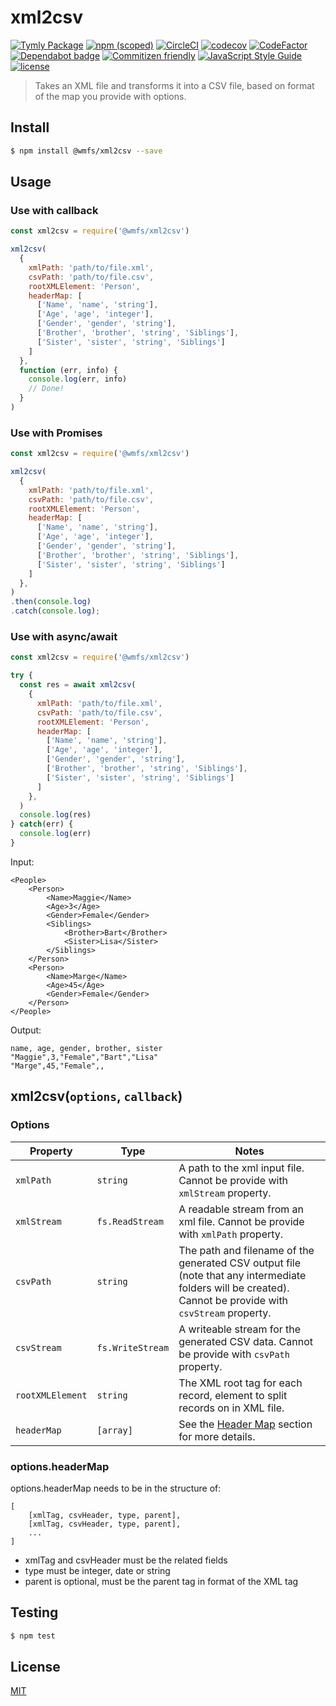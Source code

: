 # xml2csv
[![Tymly Package](https://img.shields.io/badge/tymly-package-blue.svg)](https://tymly.io/)
[![npm (scoped)](https://img.shields.io/npm/v/@wmfs/xml2csv.svg)](https://www.npmjs.com/package/@wmfs/xml2csv)
[![CircleCI](https://circleci.com/gh/wmfs/xml2csv.svg?style=svg)](https://circleci.com/gh/wmfs/xml2csv)
[![codecov](https://codecov.io/gh/wmfs/xml2csv/branch/master/graph/badge.svg)](https://codecov.io/gh/wmfs/xml2csv)
[![CodeFactor](https://www.codefactor.io/repository/github/wmfs/xml2csv/badge)](https://www.codefactor.io/repository/github/wmfs/xml2csv)
[![Dependabot badge](https://img.shields.io/badge/Dependabot-active-brightgreen.svg)](https://dependabot.com/)
[![Commitizen friendly](https://img.shields.io/badge/commitizen-friendly-brightgreen.svg)](http://commitizen.github.io/cz-cli/)
[![JavaScript Style Guide](https://img.shields.io/badge/code_style-standard-brightgreen.svg)](https://standardjs.com)
[![license](https://img.shields.io/github/license/mashape/apistatus.svg)](https://github.com/wmfs/tymly/blob/master/packages/pg-concat/LICENSE)

> Takes an XML file and transforms it into a CSV file, based on format of the map you provide with options. 

## <a name="install"></a>Install
```bash
$ npm install @wmfs/xml2csv --save
```


## <a name="usage"></a>Usage

### Use with callback

```javascript
const xml2csv = require('@wmfs/xml2csv')

xml2csv(
  {
    xmlPath: 'path/to/file.xml',
    csvPath: 'path/to/file.csv',
    rootXMLElement: 'Person',
    headerMap: [
      ['Name', 'name', 'string'],
      ['Age', 'age', 'integer'],
      ['Gender', 'gender', 'string'],
      ['Brother', 'brother', 'string', 'Siblings'],
      ['Sister', 'sister', 'string', 'Siblings']
    ]
  },
  function (err, info) {
    console.log(err, info)
    // Done!
  }
)

```

### Use with Promises

```javascript
const xml2csv = require('@wmfs/xml2csv')

xml2csv(
  {
    xmlPath: 'path/to/file.xml',
    csvPath: 'path/to/file.csv',
    rootXMLElement: 'Person',
    headerMap: [
      ['Name', 'name', 'string'],
      ['Age', 'age', 'integer'],
      ['Gender', 'gender', 'string'],
      ['Brother', 'brother', 'string', 'Siblings'],
      ['Sister', 'sister', 'string', 'Siblings']
    ]
  },
)
.then(console.log)
.catch(console.log);
```

### Use with async/await

```javascript
const xml2csv = require('@wmfs/xml2csv')

try {
  const res = await xml2csv(
    {
      xmlPath: 'path/to/file.xml',
      csvPath: 'path/to/file.csv',
      rootXMLElement: 'Person',
      headerMap: [
        ['Name', 'name', 'string'],
        ['Age', 'age', 'integer'],
        ['Gender', 'gender', 'string'],
        ['Brother', 'brother', 'string', 'Siblings'],
        ['Sister', 'sister', 'string', 'Siblings']
      ]
    },
  )
  console.log(res)
} catch(err) {
  console.log(err)
}
```

Input:

```
<People>
    <Person>
        <Name>Maggie</Name>
        <Age>3</Age>
        <Gender>Female</Gender>
        <Siblings>
            <Brother>Bart</Brother>
            <Sister>Lisa</Sister>
        </Siblings>
    </Person>
    <Person>
        <Name>Marge</Name>
        <Age>45</Age>
        <Gender>Female</Gender>
    </Person>
</People>
```

Output:
```
name, age, gender, brother, sister
"Maggie",3,"Female","Bart","Lisa"
"Marge",45,"Female",,
```

## xml2csv(`options`, `callback`)

### Options

| Property              | Type      | Notes  |
| --------              | ----      | -----  |
| `xmlPath`             | `string`  | A path to the xml input file. Cannot be provide with `xmlStream` property.
| `xmlStream`           | `fs.ReadStream`  | A readable stream from an xml file. Cannot be provide with `xmlPath` property.
| `csvPath`             | `string`  | The path and filename of the generated CSV output file (note that any intermediate folders will be created). Cannot be provide with `csvStream` property.
| `csvStream`           | `fs.WriteStream`  | A writeable stream for the generated CSV data. Cannot be provide with `csvPath` property.
| `rootXMLElement`      | `string`  | The XML root tag for each record, element to split records on in XML file.
| `headerMap`           | `[array]` | See the [Header Map](#headerMap) section for more details.

### <a name="headerMap"></a>options.headerMap

options.headerMap needs to be in the structure of:

```
[
    [xmlTag, csvHeader, type, parent],
    [xmlTag, csvHeader, type, parent],
    ...
]
```
* xmlTag and csvHeader must be the related fields
* type must be integer, date or string
* parent is optional, must be the parent tag in format of the XML tag


## <a name="test"></a>Testing


```bash
$ npm test
```


## <a name="license"></a>License
[MIT](https://github.com/wmfs/tymly/xml2csv/blob/master/LICENSE)
